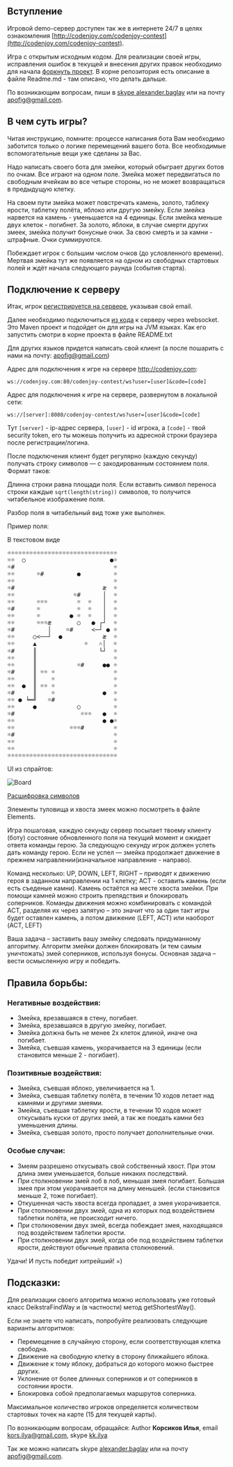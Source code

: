 <meta charset="UTF-8">

## Вступление

Игровой demo-сервер доступен так же в интернете 24/7 в целях
ознакомления [http://codenjoy.com/codenjoy-contest](http://codenjoy.com/codenjoy-contest).

Игра с открытым исходным кодом. Для реализации своей игры, исправления
ошибок в текущей и внесения других правок необходимо для начала
[форкнуть проект](https://github.com/codenjoyme/codenjoy).
В корне репозитория есть описание в файле Readme.md - там описано, что делать дальше.

По возникающим вопросам, пиши в [skype alexander.baglay](skype:alexander.baglay)
или на почту [apofig@gmail.com](mailto:apofig@gmail.com).

## В чем суть игры?

Читая инструкцию, помните: процессе написания бота Вам необходимо заботится только о логике перемещений вашего бота.
Все необходимые вспомогательные вещи уже сделаны за Вас.

Надо написать своего бота для змейки, который обыграет других ботов
по очкам. Все играют на одном поле. Змейка может передвигаться по
свободным ячейкам во все четыре стороны, но не может возвращаться в предыдущую клетку.

На своем пути змейка может повстречать камень, золото, таблеку ярости, таблетку полёта,
яблоко или другую змейку.
Если змейка нарвется на камень - уменьшается на 4 единицы. Если змейка меньше двух клеток -
погибнет. За золото, яблоки, в случае смерти других змеек,
змейка получит бонусные очки. За свою смерть и за камни - штрафные. Очки суммируются.

Побеждает игрок с большим числом очков (до условленного времени).
Мертвая змейка тут же появляется на одном из свободных стартовых полей и ждёт начала
следующего раунда (события старта).

## Подключение к серверу

Итак, игрок [регистрируется на сервере](../../../register?gameName=snakebattle),
указывая свой email.

Далее необходимо подключиться [из кода](../../../resources/snakebattle/user/clients.zip)
к серверу через websocket. Это Maven проект и подойдет он для игры на JVM языках.
Как его запустить смотри в корне проекта в файле README.txt

Для других языков придется написать свой клиент (а после пошарить 
с нами на почту: [apofig@gmail.com](mailto:apofig@gmail.com))

Адрес для подключения к игре на сервере http://codenjoy.com:

`ws://codenjoy.com:80/codenjoy-contest/ws?user=[user]&code=[code]`

Адрес для подключения к игре на сервере, развернутом в локальной сети:

`ws://[server]:8080/codenjoy-contest/ws?user=[user]&code=[code]`

Тут `[server]` - ip-адрес сервера, `[user]` - id игрока, a `[code]` -
твой security token, его ты можешь получить из адресной
строки браузера после регистрации/логина.

После подключения клиент будет регулярно (каждую секунду) получать строку
символов — с закодированным состоянием поля. Формат таков:

Длинна строки равна площади поля. Если вставить символ переноса
строки каждые `sqrt(length(string))` символов, то получится читабельное
изображение поля.

Разбор поля в читабельный вид тоже уже выполнен.

Пример поля:

В текстовом виде

<pre>☼☼☼☼☼☼☼☼☼☼☼☼☼☼☼☼☼☼☼☼☼☼☼☼☼☼☼☼☼☼
☼☼  ○                       ●☼
☼#                           ☼
☼☼      ☼#         ●         ☼
☼☼                           ☼
☼#                        æ  ☼
☼☼                ☼#      │  ☼
☼☼      ☼☼☼        ☼  ☼   │  ☼
☼#      ☼          ☼  ☼   │  ☼
☼☼      ☼        ● ☼  ☼   │  ☼
☼☼      ☼☼☼æ       ○   ● ┌┘  ☼
☼#         │    ☼#     <─┘ ● ☼
☼☼     ○<──┘  ●           æ  ☼
☼☼     ▲             ☼   ˄│  ☼
☼#     ║                 └┘  ☼
☼☼     ║                     ☼
☼☼     ║           ☼#     ●● ☼
☼#     ║ ☼☼ ☼                ☼
☼☼     ║    ☼                ☼
☼☼  ●  ║ ☼☼ ☼                ☼
☼#     ║    ☼             ●  ☼
☼☼ ● ╘═╝   ☼#                ☼
☼☼     ●           ○         ☼
☼#                  ☼☼☼   ●  ☼
☼☼                        ● ●☼
☼☼               ☼☼☼#        ☼
☼#                           ☼
☼☼                           ☼
☼☼                           ☼
☼☼☼☼☼☼☼☼☼☼☼☼☼☼☼☼☼☼☼☼☼☼☼☼☼☼☼☼☼☼</pre>

UI из спрайтов:

![Board](./board.jpg)

[Расшифровка символов](elements.md)

Элементы туловища и хвоста змеек можно посмотреть в файле Elements.

Игра пошаговая, каждую секунду сервер посылает твоему клиенту (боту)
состояние обновленного поля на текущий момент и ожидает ответа команды герою.
За следующую секунду игрок должен успеть дать команду герою.
Если не успел — змейка продолжает движение в прежнем направлении(изначальное направление -
направо).

Команд несколько: UP, DOWN, LEFT, RIGHT – приводят к движению героя
в заданном направлении на 1 клетку; ACT - оставить камень (если есть съеденые камни).
Камень остаётся на месте хвоста змейки. При помощи камней можно строить препядствия и
блокировать соперников.
Команды движения можно комбинировать с командой ACT, разделяя их
через запятую – это значит что за один такт игры будет оставлен камень,
а потом движение (LEFT, ACT) или наоборот (ACT, LEFT)

Ваша задача – заставить вашу змейку следовать придуманному алгоритму.
Алгоритм змейки должен блокировать (и тем самым уничтожать) змей соперников, используя бонусы.
Основная задача – вести осмысленную игру и победить.

## Правила борьбы:

### Негативные воздействия:
- Змейка, врезавшаяся в стену, погибает.
- Змейка, врезавшаяся в другую змейку, погибает.
- Змейка должна быть не менее 2х клеток длиной, иначе она погибает.
- Змейка, съевшая камень, укорачивается на 3 единицы (если становится меньше 2 - погибает).

### Позитивные воздействия:
- Змейка, съевшая яблоко, увеличивается на 1.
- Змейка, съевшая таблетку полёта, в течении 10 ходов летает над камнями и другими змеями.
- Змейка, съевшая таблетку ярости, в течении 10 ходов может откусывать куски от других змей, а так же поедать камни без уменьшения длины.
- Змейка, съевшая золото, просто получает дополнительные очки.

### Особые случаи:
- Змеям разрешено откусывать свой собственный хвост. При этом длина змеи уменьшается, больше никаких последствий.
- При столкновении змей лоб в лоб, меньшая змея погибает. Большая змея при этом укорачивается на длину меньшей.
  (если становится меньше 2, тоже погибает). 
- Откушенная часть хвоста всегда пропадает, а змея укорачивается.
- При столкновении двух змей, одна из которых под воздействием таблетки полёта, не происходит ничего.
- При столкновении двух змей, всегда побеждает змея, находящаяся под воздействием таблетки ярости.
- При столкновении двух змей, когда обе под воздействием таблетки ярости, действуют обычные правила столкновений.
    
Удачи! И пусть победит хитрейший! =)

## Подсказки:
Для реализации своего алгоритма можно использовать уже готовый класс DeikstraFindWay и (в частности) метод getShortestWay().

Если не знаете что написать, попробуйте реализовать следующие варианты алгоритмов:

- Перемещение в случайную сторону, если соответствующая клетка свободна.
- Движение на свободную клетку в сторону ближайшего яблока.
- Движение к тому яблоку, добраться до которого можно быстрее других.
- Уклонение от более длинных соперников и от соперников в состоянии ярости.
- Блокировка собой предполагаемых маршрутов соперника.
    
Максимальное количество игроков определяется количеством стартовых точек на карте (15 для текущей карты).
    
По возникающим вопросам, обращайся:
Author **Корсиков Илья**,
email [kors.ilya@gmail.com](mailto:kors.ilya@gmail.com),
skype [kk.ilya](skype:kk.ilya)

Так же можно написать skype [alexander.baglay](skype:alexander.baglay)
или на почту [apofig@gmail.com](mailto:apofig@gmail.com).
